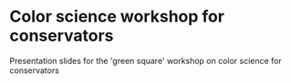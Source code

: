 # Color science workshop for conservators  

Presentation slides for the 'green square' workshop on color science for conservators 
